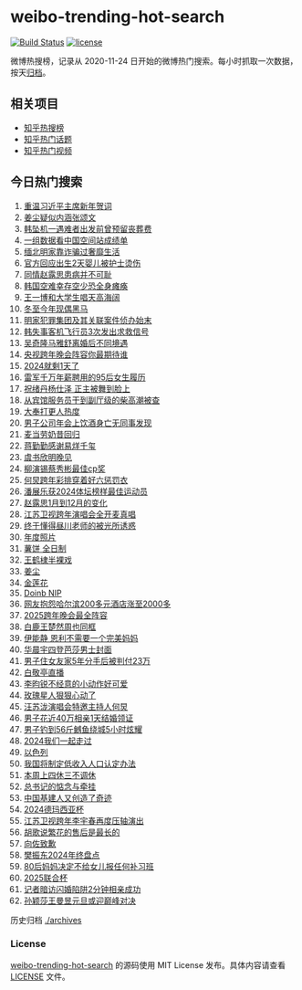 # weibo-trending-hot-search

[![Build Status](https://github.com/justjavac/weibo-trending-hot-search/workflows/ci/badge.svg?branch=master)](https://github.com/justjavac/weibo-trending-hot-search/actions)
[![license](https://img.shields.io/github/license/justjavac/weibo-trending-hot-search)](https://github.com/justjavac/weibo-trending-hot-search/blob/master/LICENSE)

微博热搜榜，记录从 2020-11-24 日开始的微博热门搜索。每小时抓取一次数据，按天[归档](./archives)。

## 相关项目

- [知乎热搜榜](https://github.com/justjavac/zhihu-trending-top-search)
- [知乎热门话题](https://github.com/justjavac/zhihu-trending-hot-questions)
- [知乎热门视频](https://github.com/justjavac/zhihu-trending-hot-video)

## 今日热门搜索

<!-- BEGIN -->
<!-- 最后更新时间 Tue Dec 31 2024 01:15:53 GMT+0800 (China Standard Time) -->

1. [重温习近平主席新年贺词](https://s.weibo.com//weibo?q=%23%E9%87%8D%E6%B8%A9%E4%B9%A0%E8%BF%91%E5%B9%B3%E4%B8%BB%E5%B8%AD%E6%96%B0%E5%B9%B4%E8%B4%BA%E8%AF%8D%23&Refer=new_time)
1. [姜尘疑似内涵张颂文](https://s.weibo.com//weibo?q=%23%E5%A7%9C%E5%B0%98%E7%96%91%E4%BC%BC%E5%86%85%E6%B6%B5%E5%BC%A0%E9%A2%82%E6%96%87%23&t=31&band_rank=1&Refer=top)
1. [韩坠机一遇难者出发前曾预留丧葬费](https://s.weibo.com//weibo?q=%23%E9%9F%A9%E5%9D%A0%E6%9C%BA%E4%B8%80%E9%81%87%E9%9A%BE%E8%80%85%E5%87%BA%E5%8F%91%E5%89%8D%E6%9B%BE%E9%A2%84%E7%95%99%E4%B8%A7%E8%91%AC%E8%B4%B9%23&t=31&band_rank=2&Refer=top)
1. [一组数据看中国空间站成绩单](https://s.weibo.com//weibo?q=%23%E4%B8%80%E7%BB%84%E6%95%B0%E6%8D%AE%E7%9C%8B%E4%B8%AD%E5%9B%BD%E7%A9%BA%E9%97%B4%E7%AB%99%E6%88%90%E7%BB%A9%E5%8D%95%23&t=31&band_rank=3&Refer=top)
1. [缅北明家靠诈骗过奢靡生活](https://s.weibo.com//weibo?q=%23%E7%BC%85%E5%8C%97%E6%98%8E%E5%AE%B6%E9%9D%A0%E8%AF%88%E9%AA%97%E8%BF%87%E5%A5%A2%E9%9D%A1%E7%94%9F%E6%B4%BB%23&t=31&band_rank=10&Refer=top)
1. [官方回应出生2天婴儿被护士烫伤](https://s.weibo.com//weibo?q=%23%E5%AE%98%E6%96%B9%E5%9B%9E%E5%BA%94%E5%87%BA%E7%94%9F2%E5%A4%A9%E5%A9%B4%E5%84%BF%E8%A2%AB%E6%8A%A4%E5%A3%AB%E7%83%AB%E4%BC%A4%23&t=31&band_rank=8&Refer=top)
1. [同情赵露思患病并不可耻](https://s.weibo.com//weibo?q=%23%E5%90%8C%E6%83%85%E8%B5%B5%E9%9C%B2%E6%80%9D%E6%82%A3%E7%97%85%E5%B9%B6%E4%B8%8D%E5%8F%AF%E8%80%BB%23&t=31&band_rank=5&Refer=top)
1. [韩国空难幸存空少恐全身瘫痪](https://s.weibo.com//weibo?q=%23%E9%9F%A9%E5%9B%BD%E7%A9%BA%E9%9A%BE%E5%B9%B8%E5%AD%98%E7%A9%BA%E5%B0%91%E6%81%90%E5%85%A8%E8%BA%AB%E7%98%AB%E7%97%AA%23&t=31&band_rank=4&Refer=top)
1. [王一博和大学生唱天高海阔](https://s.weibo.com//weibo?q=%23%E7%8E%8B%E4%B8%80%E5%8D%9A%E5%92%8C%E5%A4%A7%E5%AD%A6%E7%94%9F%E5%94%B1%E5%A4%A9%E9%AB%98%E6%B5%B7%E9%98%94%23&t=31&band_rank=12&Refer=top)
1. [冬至今年现偶黑马](https://s.weibo.com//weibo?q=%E5%86%AC%E8%87%B3%E4%BB%8A%E5%B9%B4%E7%8E%B0%E5%81%B6%E9%BB%91%E9%A9%AC&t=31&band_rank=7&Refer=top)
1. [明家犯罪集团及其关联案件侦办始末](https://s.weibo.com//weibo?q=%23%E6%98%8E%E5%AE%B6%E7%8A%AF%E7%BD%AA%E9%9B%86%E5%9B%A2%E5%8F%8A%E5%85%B6%E5%85%B3%E8%81%94%E6%A1%88%E4%BB%B6%E4%BE%A6%E5%8A%9E%E5%A7%8B%E6%9C%AB%23&t=31&band_rank=10&Refer=top)
1. [韩失事客机飞行员3次发出求救信号](https://s.weibo.com//weibo?q=%23%E9%9F%A9%E5%A4%B1%E4%BA%8B%E5%AE%A2%E6%9C%BA%E9%A3%9E%E8%A1%8C%E5%91%983%E6%AC%A1%E5%8F%91%E5%87%BA%E6%B1%82%E6%95%91%E4%BF%A1%E5%8F%B7%23&t=31&band_rank=16&Refer=top)
1. [吴奇隆马雅舒离婚后不同境遇](https://s.weibo.com//weibo?q=%23%E5%90%B4%E5%A5%87%E9%9A%86%E9%A9%AC%E9%9B%85%E8%88%92%E7%A6%BB%E5%A9%9A%E5%90%8E%E4%B8%8D%E5%90%8C%E5%A2%83%E9%81%87%23&t=31&band_rank=14&Refer=top)
1. [央视跨年晚会阵容你最期待谁](https://s.weibo.com//weibo?q=%23%E5%A4%AE%E8%A7%86%E8%B7%A8%E5%B9%B4%E6%99%9A%E4%BC%9A%E9%98%B5%E5%AE%B9%E4%BD%A0%E6%9C%80%E6%9C%9F%E5%BE%85%E8%B0%81%23&t=31&band_rank=9&Refer=top)
1. [2024就剩1天了](https://s.weibo.com//weibo?q=%232024%E5%B0%B1%E5%89%A91%E5%A4%A9%E4%BA%86%23&t=31&band_rank=24&Refer=top)
1. [雷军千万年薪聘用的95后女生履历](https://s.weibo.com//weibo?q=%23%E9%9B%B7%E5%86%9B%E5%8D%83%E4%B8%87%E5%B9%B4%E8%96%AA%E8%81%98%E7%94%A8%E7%9A%8495%E5%90%8E%E5%A5%B3%E7%94%9F%E5%B1%A5%E5%8E%86%23&t=31&band_rank=17&Refer=top)
1. [祝绪丹杨仕泽 正主被舞到脸上](https://s.weibo.com//weibo?q=%E7%A5%9D%E7%BB%AA%E4%B8%B9%E6%9D%A8%E4%BB%95%E6%B3%BD%20%E6%AD%A3%E4%B8%BB%E8%A2%AB%E8%88%9E%E5%88%B0%E8%84%B8%E4%B8%8A&t=31&band_rank=15&Refer=top)
1. [从宾馆服务员干到副厅级的柴高潮被查](https://s.weibo.com//weibo?q=%23%E4%BB%8E%E5%AE%BE%E9%A6%86%E6%9C%8D%E5%8A%A1%E5%91%98%E5%B9%B2%E5%88%B0%E5%89%AF%E5%8E%85%E7%BA%A7%E7%9A%84%E6%9F%B4%E9%AB%98%E6%BD%AE%E8%A2%AB%E6%9F%A5%23&t=31&band_rank=6&Refer=top)
1. [大奉打更人热度](https://s.weibo.com//weibo?q=%E5%A4%A7%E5%A5%89%E6%89%93%E6%9B%B4%E4%BA%BA%E7%83%AD%E5%BA%A6&t=31&band_rank=21&Refer=top)
1. [男子公司年会上饮酒身亡无同事发现](https://s.weibo.com//weibo?q=%23%E7%94%B7%E5%AD%90%E5%85%AC%E5%8F%B8%E5%B9%B4%E4%BC%9A%E4%B8%8A%E9%A5%AE%E9%85%92%E8%BA%AB%E4%BA%A1%E6%97%A0%E5%90%8C%E4%BA%8B%E5%8F%91%E7%8E%B0%23&t=31&band_rank=20&Refer=top)
1. [麦当劳奶昔回归](https://s.weibo.com//weibo?q=%E9%BA%A6%E5%BD%93%E5%8A%B3%E5%A5%B6%E6%98%94%E5%9B%9E%E5%BD%92&t=31&band_rank=18&Refer=top)
1. [蒋勤勤感谢易烊千玺](https://s.weibo.com//weibo?q=%23%E8%92%8B%E5%8B%A4%E5%8B%A4%E6%84%9F%E8%B0%A2%E6%98%93%E7%83%8A%E5%8D%83%E7%8E%BA%23&t=31&band_rank=27&Refer=top)
1. [虞书欣明晚见](https://s.weibo.com//weibo?q=%23%E8%99%9E%E4%B9%A6%E6%AC%A3%E6%98%8E%E6%99%9A%E8%A7%81%23&t=31&band_rank=37&Refer=top)
1. [柳演锡蔡秀彬最佳cp奖](https://s.weibo.com//weibo?q=%23%E6%9F%B3%E6%BC%94%E9%94%A1%E8%94%A1%E7%A7%80%E5%BD%AC%E6%9C%80%E4%BD%B3cp%E5%A5%96%23&t=31&band_rank=11&Refer=top)
1. [何炅跨年彩排穿着好六惩罚衣](https://s.weibo.com//weibo?q=%23%E4%BD%95%E7%82%85%E8%B7%A8%E5%B9%B4%E5%BD%A9%E6%8E%92%E7%A9%BF%E7%9D%80%E5%A5%BD%E5%85%AD%E6%83%A9%E7%BD%9A%E8%A1%A3%23&t=31&band_rank=13&Refer=top)
1. [潘展乐获2024体坛榜样最佳运动员](https://s.weibo.com//weibo?q=%23%E6%BD%98%E5%B1%95%E4%B9%90%E8%8E%B72024%E4%BD%93%E5%9D%9B%E6%A6%9C%E6%A0%B7%E6%9C%80%E4%BD%B3%E8%BF%90%E5%8A%A8%E5%91%98%23&t=31&band_rank=25&Refer=top)
1. [赵露思1月到12月的变化](https://s.weibo.com//weibo?q=%23%E8%B5%B5%E9%9C%B2%E6%80%9D1%E6%9C%88%E5%88%B012%E6%9C%88%E7%9A%84%E5%8F%98%E5%8C%96%23&t=31&band_rank=26&Refer=top)
1. [江苏卫视跨年演唱会全开麦真唱](https://s.weibo.com//weibo?q=%23%E6%B1%9F%E8%8B%8F%E5%8D%AB%E8%A7%86%E8%B7%A8%E5%B9%B4%E6%BC%94%E5%94%B1%E4%BC%9A%E5%85%A8%E5%BC%80%E9%BA%A6%E7%9C%9F%E5%94%B1%23&t=31&band_rank=27&Refer=top)
1. [终于懂得昼川老师的被光所诱惑](https://s.weibo.com//weibo?q=%E7%BB%88%E4%BA%8E%E6%87%82%E5%BE%97%E6%98%BC%E5%B7%9D%E8%80%81%E5%B8%88%E7%9A%84%E8%A2%AB%E5%85%89%E6%89%80%E8%AF%B1%E6%83%91&t=31&band_rank=22&Refer=top)
1. [年度照片](https://s.weibo.com//weibo?q=%E5%B9%B4%E5%BA%A6%E7%85%A7%E7%89%87&t=31&band_rank=29&Refer=top)
1. [薯饼 全日制](https://s.weibo.com//weibo?q=%E8%96%AF%E9%A5%BC%20%E5%85%A8%E6%97%A5%E5%88%B6&t=31&band_rank=29&Refer=top)
1. [王鹤棣半裸戏](https://s.weibo.com//weibo?q=%E7%8E%8B%E9%B9%A4%E6%A3%A3%E5%8D%8A%E8%A3%B8%E6%88%8F&t=31&band_rank=31&Refer=top)
1. [姜尘](https://s.weibo.com//weibo?q=%E5%A7%9C%E5%B0%98&t=31&band_rank=23&Refer=top)
1. [金莲花](https://s.weibo.com//weibo?q=%E9%87%91%E8%8E%B2%E8%8A%B1&t=31&band_rank=38&Refer=top)
1. [Doinb NIP](https://s.weibo.com//weibo?q=Doinb%20NIP&t=31&band_rank=34&Refer=top)
1. [网友抱怨哈尔滨200多元酒店涨至2000多](https://s.weibo.com//weibo?q=%23%E7%BD%91%E5%8F%8B%E6%8A%B1%E6%80%A8%E5%93%88%E5%B0%94%E6%BB%A8200%E5%A4%9A%E5%85%83%E9%85%92%E5%BA%97%E6%B6%A8%E8%87%B32000%E5%A4%9A%23&t=31&band_rank=19&Refer=top)
1. [2025跨年晚会最全阵容](https://s.weibo.com//weibo?q=%232025%E8%B7%A8%E5%B9%B4%E6%99%9A%E4%BC%9A%E6%9C%80%E5%85%A8%E9%98%B5%E5%AE%B9%23&t=31&band_rank=33&Refer=top)
1. [白鹿王楚然周也同框](https://s.weibo.com//weibo?q=%23%E7%99%BD%E9%B9%BF%E7%8E%8B%E6%A5%9A%E7%84%B6%E5%91%A8%E4%B9%9F%E5%90%8C%E6%A1%86%23&t=31&band_rank=41&Refer=top)
1. [伊能静 恩利不需要一个完美妈妈](https://s.weibo.com//weibo?q=%E4%BC%8A%E8%83%BD%E9%9D%99%20%E6%81%A9%E5%88%A9%E4%B8%8D%E9%9C%80%E8%A6%81%E4%B8%80%E4%B8%AA%E5%AE%8C%E7%BE%8E%E5%A6%88%E5%A6%88&t=31&band_rank=42&Refer=top)
1. [华晨宇四登芭莎男士封面](https://s.weibo.com//weibo?q=%23%E5%8D%8E%E6%99%A8%E5%AE%87%E5%9B%9B%E7%99%BB%E8%8A%AD%E8%8E%8E%E7%94%B7%E5%A3%AB%E5%B0%81%E9%9D%A2%23&t=31&band_rank=39&Refer=top)
1. [男子住女友家5年分手后被判付23万](https://s.weibo.com//weibo?q=%23%E7%94%B7%E5%AD%90%E4%BD%8F%E5%A5%B3%E5%8F%8B%E5%AE%B65%E5%B9%B4%E5%88%86%E6%89%8B%E5%90%8E%E8%A2%AB%E5%88%A4%E4%BB%9823%E4%B8%87%23&t=31&band_rank=35&Refer=top)
1. [白敬亭直播](https://s.weibo.com//weibo?q=%E7%99%BD%E6%95%AC%E4%BA%AD%E7%9B%B4%E6%92%AD&t=31&band_rank=32&Refer=top)
1. [李昀锐不经意的小动作好可爱](https://s.weibo.com//weibo?q=%23%E6%9D%8E%E6%98%80%E9%94%90%E4%B8%8D%E7%BB%8F%E6%84%8F%E7%9A%84%E5%B0%8F%E5%8A%A8%E4%BD%9C%E5%A5%BD%E5%8F%AF%E7%88%B1%23&t=31&band_rank=42&Refer=top)
1. [玫瑰星人狠狠心动了](https://s.weibo.com//weibo?q=%E7%8E%AB%E7%91%B0%E6%98%9F%E4%BA%BA%E7%8B%A0%E7%8B%A0%E5%BF%83%E5%8A%A8%E4%BA%86&t=31&band_rank=28&Refer=top)
1. [汪苏泷演唱会特邀主持人何炅](https://s.weibo.com//weibo?q=%23%E6%B1%AA%E8%8B%8F%E6%B3%B7%E6%BC%94%E5%94%B1%E4%BC%9A%E7%89%B9%E9%82%80%E4%B8%BB%E6%8C%81%E4%BA%BA%E4%BD%95%E7%82%85%23&t=31&band_rank=36&Refer=top)
1. [男子花近40万相亲1天结婚领证](https://s.weibo.com//weibo?q=%23%E7%94%B7%E5%AD%90%E8%8A%B1%E8%BF%9140%E4%B8%87%E7%9B%B8%E4%BA%B21%E5%A4%A9%E7%BB%93%E5%A9%9A%E9%A2%86%E8%AF%81%23&t=31&band_rank=30&Refer=top)
1. [男子钓到56斤鳡鱼绕城5小时炫耀](https://s.weibo.com//weibo?q=%23%E7%94%B7%E5%AD%90%E9%92%93%E5%88%B056%E6%96%A4%E9%B3%A1%E9%B1%BC%E7%BB%95%E5%9F%8E5%E5%B0%8F%E6%97%B6%E7%82%AB%E8%80%80%23&t=31&band_rank=40&Refer=top)
1. [2024我们一起走过](https://s.weibo.com//weibo?q=%232024%E6%88%91%E4%BB%AC%E4%B8%80%E8%B5%B7%E8%B5%B0%E8%BF%87%23&t=31&band_rank=47&Refer=top)
1. [以色列](https://s.weibo.com//weibo?q=%E4%BB%A5%E8%89%B2%E5%88%97&t=31&band_rank=46&Refer=top)
1. [我国将制定低收入人口认定办法](https://s.weibo.com//weibo?q=%23%E6%88%91%E5%9B%BD%E5%B0%86%E5%88%B6%E5%AE%9A%E4%BD%8E%E6%94%B6%E5%85%A5%E4%BA%BA%E5%8F%A3%E8%AE%A4%E5%AE%9A%E5%8A%9E%E6%B3%95%23&t=31&band_rank=39&Refer=top)
1. [本周上四休三不调休](https://s.weibo.com//weibo?q=%23%E6%9C%AC%E5%91%A8%E4%B8%8A%E5%9B%9B%E4%BC%91%E4%B8%89%E4%B8%8D%E8%B0%83%E4%BC%91%23&t=31&band_rank=50&Refer=top)
1. [总书记的惦念与牵挂](https://s.weibo.com//weibo?q=%23%E6%80%BB%E4%B9%A6%E8%AE%B0%E7%9A%84%E6%83%A6%E5%BF%B5%E4%B8%8E%E7%89%B5%E6%8C%82%23&Refer=new_time)
1. [中国基建人又创造了奇迹](https://s.weibo.com//weibo?q=%23%E4%B8%AD%E5%9B%BD%E5%9F%BA%E5%BB%BA%E4%BA%BA%E5%8F%88%E5%88%9B%E9%80%A0%E4%BA%86%E5%A5%87%E8%BF%B9%23&t=31&band_rank=3&Refer=top)
1. [2024德玛西亚杯](https://s.weibo.com//weibo?q=2024%E5%BE%B7%E7%8E%9B%E8%A5%BF%E4%BA%9A%E6%9D%AF&t=31&band_rank=25&Refer=top)
1. [江苏卫视跨年李宇春再度压轴演出](https://s.weibo.com//weibo?q=%23%E6%B1%9F%E8%8B%8F%E5%8D%AB%E8%A7%86%E8%B7%A8%E5%B9%B4%E6%9D%8E%E5%AE%87%E6%98%A5%E5%86%8D%E5%BA%A6%E5%8E%8B%E8%BD%B4%E6%BC%94%E5%87%BA%23&t=31&band_rank=31&Refer=top)
1. [胡歌说繁花的售后是最长的](https://s.weibo.com//weibo?q=%23%E8%83%A1%E6%AD%8C%E8%AF%B4%E7%B9%81%E8%8A%B1%E7%9A%84%E5%94%AE%E5%90%8E%E6%98%AF%E6%9C%80%E9%95%BF%E7%9A%84%23&t=31&band_rank=43&Refer=top)
1. [向佐致歉](https://s.weibo.com//weibo?q=%23%E5%90%91%E4%BD%90%E8%87%B4%E6%AD%89%23&t=31&band_rank=44&Refer=top)
1. [樊振东2024年终盘点](https://s.weibo.com//weibo?q=%E6%A8%8A%E6%8C%AF%E4%B8%9C2024%E5%B9%B4%E7%BB%88%E7%9B%98%E7%82%B9&t=31&band_rank=45&Refer=top)
1. [80后妈妈决定不给女儿报任何补习班](https://s.weibo.com//weibo?q=%2380%E5%90%8E%E5%A6%88%E5%A6%88%E5%86%B3%E5%AE%9A%E4%B8%8D%E7%BB%99%E5%A5%B3%E5%84%BF%E6%8A%A5%E4%BB%BB%E4%BD%95%E8%A1%A5%E4%B9%A0%E7%8F%AD%23&t=31&band_rank=47&Refer=top)
1. [2025联合杯](https://s.weibo.com//weibo?q=%232025%E8%81%94%E5%90%88%E6%9D%AF%23&t=31&band_rank=48&Refer=top)
1. [记者暗访闪婚陷阱2分钟相亲成功](https://s.weibo.com//weibo?q=%23%E8%AE%B0%E8%80%85%E6%9A%97%E8%AE%BF%E9%97%AA%E5%A9%9A%E9%99%B7%E9%98%B12%E5%88%86%E9%92%9F%E7%9B%B8%E4%BA%B2%E6%88%90%E5%8A%9F%23&t=31&band_rank=49&Refer=top)
1. [孙颖莎王曼昱元旦或迎巅峰对决](https://s.weibo.com//weibo?q=%23%E5%AD%99%E9%A2%96%E8%8E%8E%E7%8E%8B%E6%9B%BC%E6%98%B1%E5%85%83%E6%97%A6%E6%88%96%E8%BF%8E%E5%B7%85%E5%B3%B0%E5%AF%B9%E5%86%B3%23&t=31&band_rank=50&Refer=top)

<!-- END -->

历史归档 [./archives](./archives)

### License

[weibo-trending-hot-search](https://github.com/justjavac/weibo-trending-hot-search) 的源码使用 MIT License
发布。具体内容请查看 [LICENSE](./LICENSE) 文件。
